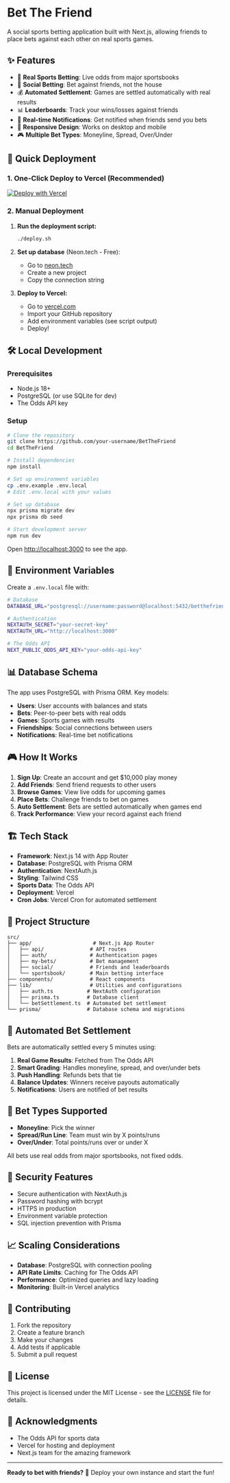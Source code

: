 # Bet The Friend

A social sports betting application built with Next.js, allowing friends to place bets against each other on real sports games.

<!-- Force Vercel deployment with complete components - v2.1 -->

## ✨ Features

- 🏈 **Real Sports Betting**: Live odds from major sportsbooks
- 👥 **Social Betting**: Bet against friends, not the house
- 💰 **Automated Settlement**: Games are settled automatically with real results
- 📊 **Leaderboards**: Track your wins/losses against friends
- 🔔 **Real-time Notifications**: Get notified when friends send you bets
- 📱 **Responsive Design**: Works on desktop and mobile
- 🎮 **Multiple Bet Types**: Moneyline, Spread, Over/Under

## 🚀 Quick Deployment

### 1. **One-Click Deploy to Vercel** (Recommended)

[![Deploy with Vercel](https://vercel.com/button)](https://vercel.com/new/clone?repository-url=https://github.com/your-username/BetTheFriend)

### 2. **Manual Deployment**

1. **Run the deployment script:**
   ```bash
   ./deploy.sh
   ```

2. **Set up database** (Neon.tech - Free):
   - Go to [neon.tech](https://neon.tech)
   - Create a new project
   - Copy the connection string

3. **Deploy to Vercel:**
   - Go to [vercel.com](https://vercel.com)
   - Import your GitHub repository
   - Add environment variables (see script output)
   - Deploy!

## 🛠️ Local Development

### Prerequisites
- Node.js 18+
- PostgreSQL (or use SQLite for dev)
- The Odds API key

### Setup
```bash
# Clone the repository
git clone https://github.com/your-username/BetTheFriend
cd BetTheFriend

# Install dependencies
npm install

# Set up environment variables
cp .env.example .env.local
# Edit .env.local with your values

# Set up database
npx prisma migrate dev
npx prisma db seed

# Start development server
npm run dev
```

Open [http://localhost:3000](http://localhost:3000) to see the app.

## 🔧 Environment Variables

Create a `.env.local` file with:

```bash
# Database
DATABASE_URL="postgresql://username:password@localhost:5432/betthefriend"

# Authentication
NEXTAUTH_SECRET="your-secret-key"
NEXTAUTH_URL="http://localhost:3000"

# The Odds API
NEXT_PUBLIC_ODDS_API_KEY="your-odds-api-key"
```

## 📊 Database Schema

The app uses PostgreSQL with Prisma ORM. Key models:

- **Users**: User accounts with balances and stats
- **Bets**: Peer-to-peer bets with real odds
- **Games**: Sports games with results
- **Friendships**: Social connections between users
- **Notifications**: Real-time bet notifications

## 🎮 How It Works

1. **Sign Up**: Create an account and get $10,000 play money
2. **Add Friends**: Send friend requests to other users
3. **Browse Games**: View live odds for upcoming games
4. **Place Bets**: Challenge friends to bet on games
5. **Auto Settlement**: Bets are settled automatically when games end
6. **Track Performance**: View your record against each friend

## 🏗️ Tech Stack

- **Framework**: Next.js 14 with App Router
- **Database**: PostgreSQL with Prisma ORM
- **Authentication**: NextAuth.js
- **Styling**: Tailwind CSS
- **Sports Data**: The Odds API
- **Deployment**: Vercel
- **Cron Jobs**: Vercel Cron for automated settlement

## 📁 Project Structure

```
src/
├── app/                    # Next.js App Router
│   ├── api/               # API routes
│   ├── auth/              # Authentication pages
│   ├── my-bets/           # Bet management
│   ├── social/            # Friends and leaderboards
│   └── sportsbook/        # Main betting interface
├── components/            # React components
├── lib/                   # Utilities and configurations
│   ├── auth.ts           # NextAuth configuration
│   ├── prisma.ts         # Database client
│   └── betSettlement.ts  # Automated bet settlement
└── prisma/               # Database schema and migrations
```

## 🔄 Automated Bet Settlement

Bets are automatically settled every 5 minutes using:

1. **Real Game Results**: Fetched from The Odds API
2. **Smart Grading**: Handles moneyline, spread, and over/under bets
3. **Push Handling**: Refunds bets that tie
4. **Balance Updates**: Winners receive payouts automatically
5. **Notifications**: Users are notified of bet results

## 🎯 Bet Types Supported

- **Moneyline**: Pick the winner
- **Spread/Run Line**: Team must win by X points/runs
- **Over/Under**: Total points/runs over or under X

All bets use real odds from major sportsbooks, not fixed odds.

## 🔐 Security Features

- Secure authentication with NextAuth.js
- Password hashing with bcrypt
- HTTPS in production
- Environment variable protection
- SQL injection prevention with Prisma

## 📈 Scaling Considerations

- **Database**: PostgreSQL with connection pooling
- **API Rate Limits**: Caching for The Odds API
- **Performance**: Optimized queries and lazy loading
- **Monitoring**: Built-in Vercel analytics

## 🤝 Contributing

1. Fork the repository
2. Create a feature branch
3. Make your changes
4. Add tests if applicable
5. Submit a pull request

## 📝 License

This project is licensed under the MIT License - see the [LICENSE](LICENSE) file for details.

## 🙏 Acknowledgments

- The Odds API for sports data
- Vercel for hosting and deployment
- Next.js team for the amazing framework

---

**Ready to bet with friends?** 🎉 Deploy your own instance and start the fun! 